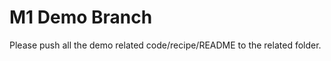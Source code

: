 # M1 Demo Branch
Please push all the demo related code/recipe/README to the related folder.             

